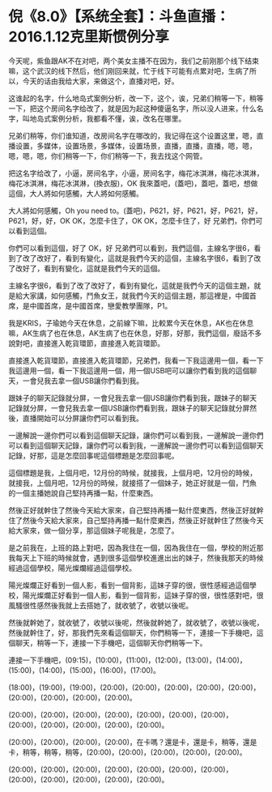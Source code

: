 # 倪《8.0》【系统全套】：斗鱼直播：2016.1.12克里斯惯例分享

今天呢，紫鱼跟AK不在对吧，两个美女主播不在因为，我们之前刚那个线下结束嘛，这个武汉的线下然后，他们刚回来就，忙于线下可能有点累对吧，生病了所以，今天的话由我给大家，来做这个，直播对吧，好。

这谁起的名字，什么地岛式案例分析，改一下，这个，诶，兄弟们稍等一下，稍等一下，把这个房间名字给改了，就是因为起这种傻逼名字，所以没人进来，什么名字，叫地岛式案例分析，我都看不懂，诶，改名在哪里。

兄弟们稍等，你们谁知道，改房间名字在哪改的，我记得在这个设置这里，嗯，直播设置，多媒体，设置场景，多媒体，设置场景，直播，直播，直播，嗯，嗯，嗯，嗯，嗯，你们稍等一下，你们稍等一下，我去找这个网管。

把这名字给改了，小逼，房间名字，小逼，房间名字，梅花冰淇淋，梅花冰淇淋，梅花冰淇淋，梅花冰淇淋，(換衣服)，OK 我來蓋吧，(蓋吧)，蓋吧，蓋吧，想做這個，大人將如何感觸，大人將如何感觸。

大人將如何感觸，Oh you need to。(蓋吧)，P621，好，P621，好，P621，好，P621，好，好，OK OK，怎麼卡住了，OK OK，怎麼卡住了，好 兄弟們，你們可以看到這個。

你們可以看到這個，好了 OK，好 兄弟們可以看到，我們這個，主線名字很6，看到了改了改好了，看到有變化，這就是我們今天的這個，主線名字很6，看到了改了改好了，看到有變化，這就是我們今天的這個。

主線名字很6，看到了改了改好了，看到有變化，這就是我們今天的這個主題，就是給大家講，如何感觸，鬥魚女王，就我們今天的這個主題，那這裡是，中國首席，是中國首席，是中國首席，戀愛教學團隊，P1。

我是KRIS，子瑜她今天在休息，之前線下嘛，比較累今天在休息，AK也在休息嘛，AK生病了也在休息，AK生病了也在休息，好那，好那，我們這個，廢話不多說對吧，直接進入乾貨環節，直接進入乾貨環節。

直接進入乾貨環節，直接進入乾貨環節，兄弟們，我看一下我這邊用一個，看一下我這邊用一個，看一下我這邊用一個，用一個USB吧可以讓你們看到我的這個聊天，一會兒我去拿一個USB讓你們看到我。

跟妹子的聊天記錄就分屏，一會兒我去拿一個USB讓你們看到我，跟妹子的聊天記錄就分屏，一會兒我去拿一個USB讓你們看到我，跟妹子的聊天記錄就分屏然後，直播開始可以分屏讓你們可以看到我。

一邊解說一邊你們可以看到這個聊天記錄，讓你們可以看到我，一邊解說一邊你們可以看到這個聊天記錄，讓你們可以看到我，一邊解說一邊你們可以看到這個聊天記錄，好那，這是怎麼回事呢這個標題是怎麼回事呢。

這個標題是我，上個月吧，12月份的時候，就接我，上個月吧，12月份的時候，就接我，上個月吧，12月份的時候，就接搭了一個妹子，她正好就是一個，鬥魚的一個主播她說自己堅持再播一點，什麼東西。

然後正好就幹住了然後今天給大家來，自己堅持再播一點什麼東西，然後正好就幹住了然後今天給大家來，自己堅持再播一點什麼東西，然後正好就幹住了然後今天給大家來，做一個分享，那這個妹子呢我是，怎麼了。

是之前我在，上班的路上對吧，因為我住在一個，因為我住在一個，學校的附近那我每天上下班的時候就會，遇到很多這個學校進進出出的妹子，然後我那天的時候經過這個學校，陽光燦爛經過這個學校。

陽光燦爛正好看到一個人影，看到一個背影，這妹子穿的很，很性感經過這個學校，陽光燦爛正好看到一個人影，看到一個背影，這妹子穿的很，很性感對吧，很風騷很性感然後我就上去搭她了，就收號了，收號以後呢。

然後就幹她了，就收號了，收號以後呢，然後就幹她了，就收號了，收號以後呢，然後就幹住了，好，那我們先來看這個聊天，你們稍等一下，連接一下手機吧，這個聊天，稍等一下，連接一下手機吧，這個聊天你們稍等一下。

連接一下手機吧，(09:15)，(10:00)，(11:00)，(12:00)，(13:00)，(14:00)，(15:00)，(14:00)，(15:00)，(16:00)，(17:00)。

(18:00)，(19:00)，(19:00)，(20:00)，(20:00)，(20:00)，(20:00)，(20:00)，(20:00)，(20:00)，(20:00)，(20:00)。

(20:00)，(20:00)，(20:00)，(20:00)，(20:00)，(20:00)，(20:00)，(20:00)，(20:00)，(20:00)，(20:00)，(20:00)。

(20:00)，(20:00)，(20:00)，(20:00)，在卡嗎？還是卡，還是卡，稍等，還是卡，稍等，稍等，稍等，(20:00)，(20:00)，(20:00)，(20:00)，(20:00)。

(20:00)，(20:00)，(20:00)，(20:00)，(20:00)，(20:00)，(20:00)，(20:00)，(20:00)，(20:00)，(20:00)，(20:00)。

